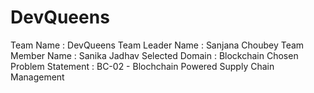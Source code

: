 # DevQueens

Team Name : DevQueens
Team Leader Name : Sanjana Choubey
Team Member Name : Sanika Jadhav
Selected Domain : Blockchain 
Chosen Problem Statement : BC-02 - Blochchain Powered Supply Chain Management 

